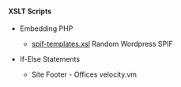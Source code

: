 #### XSLT Scripts ####
 

* Embedding PHP
	* [spif-templates.xsl](https://github.com/espanae/Social-Media-Mash-Up/tree/master/admissions-bloggers/special-interest-feature)
	Random Wordpress SPIF

* If-Else Statements
	* Site Footer - Offices velocity.vm